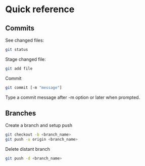 # Quick reference


## Commits

See changed files:
```bash
git status
```
Stage changed file:
```bash
git add file
```
Commit
```bash
git commit [-m "message"]
```
Type a commit message after -m option or later when prompted.

## Branches

Create a branch and setup push
```bash
git checkout -b <branch_name>
git push -u origin <branch_name>
```

Delete distant branch
```bash
git push -d <branch_name>
```
